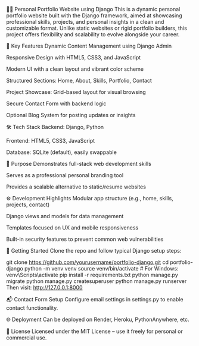 🧑‍💻 Personal Portfolio Website using Django
This is a dynamic personal portfolio website built with the Django framework, aimed at showcasing professional skills, projects, and personal insights in a clean and customizable format.
Unlike static websites or rigid portfolio builders, this project offers flexibility and scalability to evolve alongside your career.

🚀 Key Features
Dynamic Content Management using Django Admin

Responsive Design with HTML5, CSS3, and JavaScript

Modern UI with a clean layout and vibrant color scheme

Structured Sections: Home, About, Skills, Portfolio, Contact

Project Showcase: Grid-based layout for visual browsing

Secure Contact Form with backend logic

Optional Blog System for posting updates or insights

🛠️ Tech Stack
Backend: Django, Python

Frontend: HTML5, CSS3, JavaScript

Database: SQLite (default), easily swappable

🧩 Purpose
Demonstrates full-stack web development skills

Serves as a professional personal branding tool

Provides a scalable alternative to static/resume websites

⚙️ Development Highlights
Modular app structure (e.g., home, skills, projects, contact)

Django views and models for data management

Templates focused on UX and mobile responsiveness

Built-in security features to prevent common web vulnerabilities

📌 Getting Started
Clone the repo and follow typical Django setup steps:

git clone https://github.com/yourusername/portfolio-django.git
cd portfolio-django
python -m venv venv
source venv/bin/activate  # For Windows: venv\Scripts\activate
pip install -r requirements.txt
python manage.py migrate
python manage.py createsuperuser
python manage.py runserver
Then visit: http://127.0.0.1:8000

📬 Contact Form Setup
Configure email settings in settings.py to enable contact functionality.

🌐 Deployment
Can be deployed on Render, Heroku, PythonAnywhere, etc.

📄 License
Licensed under the MIT License – use it freely for personal or commercial use.

